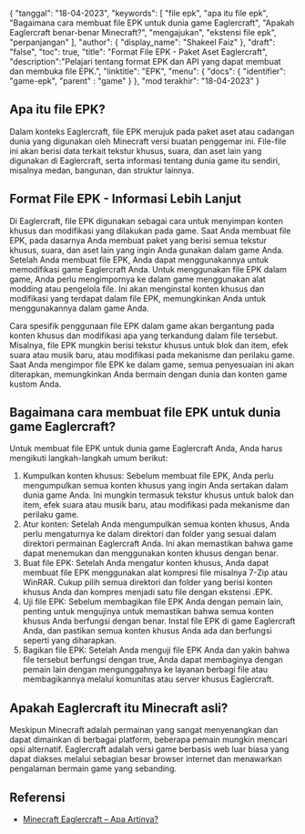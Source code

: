 {
"tanggal": "18-04-2023",
  "keywords": [
"file epk",
"apa itu file epk",
"Bagaimana cara membuat file EPK untuk dunia game Eaglercraft",
"Apakah Eaglercraft benar-benar Minecraft?",
"mengajukan",
"ekstensi file epk",
"perpanjangan"
],
  "author": {
"display_name": "Shakeel Faiz"
},
"draft": "false",
"toc": true,
"title": "Format File EPK - Paket Aset Eaglercraft",
  "description":"Pelajari tentang format EPK dan API yang dapat membuat dan membuka file EPK.",
"linktitle": "EPK",
  "menu": {
    "docs": {
      "identifier": "game-epk",
"parent" : "game"
}
},
"mod terakhir": "18-04-2023"
}

## Apa itu file EPK?

Dalam konteks Eaglercraft, file EPK merujuk pada paket aset atau cadangan dunia yang digunakan oleh Minecraft versi buatan penggemar ini. File-file ini akan berisi data terkait tekstur khusus, suara, dan aset lain yang digunakan di Eaglercraft, serta informasi tentang dunia game itu sendiri, misalnya medan, bangunan, dan struktur lainnya.

## Format File EPK - Informasi Lebih Lanjut

Di Eaglercraft, file EPK digunakan sebagai cara untuk menyimpan konten khusus dan modifikasi yang dilakukan pada game. Saat Anda membuat file EPK, pada dasarnya Anda membuat paket yang berisi semua tekstur khusus, suara, dan aset lain yang ingin Anda gunakan dalam game Anda. Setelah Anda membuat file EPK, Anda dapat menggunakannya untuk memodifikasi game Eaglercraft Anda. Untuk menggunakan file EPK dalam game, Anda perlu mengimpornya ke dalam game menggunakan alat modding atau pengelola file. Ini akan menginstal konten khusus dan modifikasi yang terdapat dalam file EPK, memungkinkan Anda untuk menggunakannya dalam game Anda.

Cara spesifik penggunaan file EPK dalam game akan bergantung pada konten khusus dan modifikasi apa yang terkandung dalam file tersebut. Misalnya, file EPK mungkin berisi tekstur khusus untuk blok dan item, efek suara atau musik baru, atau modifikasi pada mekanisme dan perilaku game. Saat Anda mengimpor file EPK ke dalam game, semua penyesuaian ini akan diterapkan, memungkinkan Anda bermain dengan dunia dan konten game kustom Anda.

## Bagaimana cara membuat file EPK untuk dunia game Eaglercraft?

Untuk membuat file EPK untuk dunia game Eaglercraft Anda, Anda harus mengikuti langkah-langkah umum berikut:

1. Kumpulkan konten khusus: Sebelum membuat file EPK, Anda perlu mengumpulkan semua konten khusus yang ingin Anda sertakan dalam dunia game Anda. Ini mungkin termasuk tekstur khusus untuk balok dan item, efek suara atau musik baru, atau modifikasi pada mekanisme dan perilaku game.
2. Atur konten: Setelah Anda mengumpulkan semua konten khusus, Anda perlu mengaturnya ke dalam direktori dan folder yang sesuai dalam direktori permainan Eaglercraft Anda. Ini akan memastikan bahwa game dapat menemukan dan menggunakan konten khusus dengan benar.
3. Buat file EPK: Setelah Anda mengatur konten khusus, Anda dapat membuat file EPK menggunakan alat kompresi file misalnya 7-Zip atau WinRAR. Cukup pilih semua direktori dan folder yang berisi konten khusus Anda dan kompres menjadi satu file dengan ekstensi .EPK.
4. Uji file EPK: Sebelum membagikan file EPK Anda dengan pemain lain, penting untuk mengujinya untuk memastikan bahwa semua konten khusus Anda berfungsi dengan benar. Instal file EPK di game Eaglercraft Anda, dan pastikan semua konten khusus Anda ada dan berfungsi seperti yang diharapkan.
5. Bagikan file EPK: Setelah Anda menguji file EPK Anda dan yakin bahwa file tersebut berfungsi dengan true, Anda dapat membaginya dengan pemain lain dengan mengunggahnya ke layanan berbagi file atau membagikannya melalui komunitas atau server khusus Eaglercraft.

## Apakah Eaglercraft itu Minecraft asli?

Meskipun Minecraft adalah permainan yang sangat menyenangkan dan dapat dimainkan di berbagai platform, beberapa pemain mungkin mencari opsi alternatif. Eaglercraft adalah versi game berbasis web luar biasa yang dapat diakses melalui sebagian besar browser internet dan menawarkan pengalaman bermain game yang sebanding.

## Referensi
* [Minecraft Eaglercraft – Apa Artinya?](https://apexminecrafthosting.com/eaglercraft-minecraft/)

